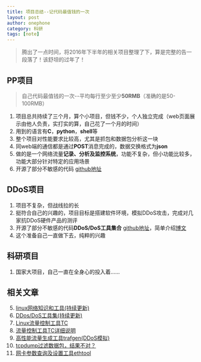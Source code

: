 ```yaml
---
title: 项目总结--记代码最值钱的一次
layout: post
author: onephone
category: 科研
tags: [note]
---
```

> 腾出了一点时间，将2016年下半年的相关项目整理了下，算是完整的告一段落了！该舒坦的过年了！

## PP项目
> 自己代码最值钱的一次--平均每行至少至少**50RMB**（准确的是50-100RMB）

1. 项目总共持续了三个月，算个小项目，但钱不少，个人独立完成（web页面展示由他人负责，实打实的算，自己花了一个月的时间）
2. 用到的语言有**C**，**python**，**shell**等
3. 整个项目对性能要求比较高，尤其是抓包和数据包分析这一块
4. 同web端的通信都是通过**POST**消息完成的，数据交换格式为**json**
5. 做的是一个网络流量**记录、分析及监控系统**，功能不复杂，但小功能比较多，功能大部分针对特定的应用场景
6. 开源了部分不敏感的代码 [github地址](https://github.com/onephone/GPAgent/tree/master/agent) 

## DDoS项目
1. 项目不复杂，但战线拉的长
2. 挺符合自己的兴趣的，项目目标是搭建软件环境，模拟DDoS攻击，完成对几家抗DDoS硬件产品的测评
3. 开源了部分不敏感的代码**DDoS/DoS工具集合** [github地址](https://github.com/onephone/ddos-dos-tools)，简单介绍[博文](http://codeshold.com/2017/01/ddos_tools_set.html)
4. 这个准备自己一直做下去，纯粹的兴趣

## 科研项目
1. 国家大项目，自己一直在全身心的投入着......

## 相关文章
5. [linux网络知识和工具(持续更新)](http://codeshold.com/2017/01/network_tools_knowledge.html)
6. [DDos/DoS工具集(持续更新)](http://codeshold.com/2017/01/ddos_tools_set.html)
1. [Linux流量控制工具TC](http://codeshold.com/2017/01/tc_inro.html)
2. [流量控制工具TC详细说明](http://codeshold.com/2017/01/tc_detail_inro.html)
2. [高性能流量生成工具trafgen(DDoS模拟)](http://codeshold.com/2017/01/trafgen_intro.html)
3. [tcpdump过滤数据包，结果不对？](http://codeshold.com/2017/01/tcpdump_wrong.html)
4. [网卡参数查询及设置工具ethtool](http://codeshold.com/2017/01/ethtool_simple_intro.html)




  [1]: https://github.com/onephone/GPAgent/tree/master/agent
